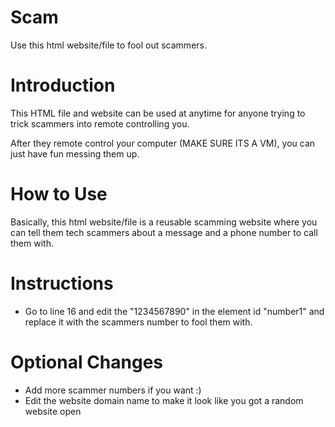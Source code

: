# Scam
Use this html website/file to fool out scammers.

# Introduction
This HTML file and website can be used at anytime for anyone trying to trick scammers into remote controlling you.

After they remote control your computer (MAKE SURE ITS A VM), you can just have fun messing them up.

# How to Use
Basically, this html website/file is a reusable scamming website where you can tell them tech scammers about a message and a phone number to call them with.

# Instructions
- Go to line 16 and edit the "1234567890" in the element id "number1" and replace it with the scammers number to fool them with.

# Optional Changes
- Add more scammer numbers if you want :)
- Edit the website domain name to make it look like you got a random website open
